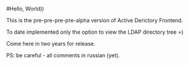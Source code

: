 #Hello, World))

This is the pre-pre-pre-pre-alpha version of Active Derictory Frontend.

To date implemented only the option to view the LDAP directory tree =)

Come here in two years for release.

PS: be careful - all comments in russian (yet).
